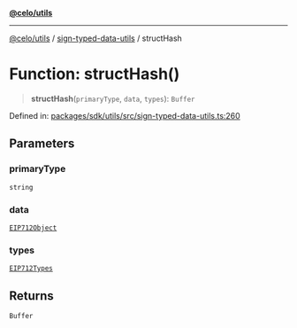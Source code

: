 [**@celo/utils**](../../README.md)

***

[@celo/utils](../../README.md) / [sign-typed-data-utils](../README.md) / structHash

# Function: structHash()

> **structHash**(`primaryType`, `data`, `types`): `Buffer`

Defined in: [packages/sdk/utils/src/sign-typed-data-utils.ts:260](https://github.com/celo-org/developer-tooling/blob/master/packages/sdk/utils/src/sign-typed-data-utils.ts#L260)

## Parameters

### primaryType

`string`

### data

[`EIP712Object`](../interfaces/EIP712Object.md)

### types

[`EIP712Types`](../interfaces/EIP712Types.md)

## Returns

`Buffer`
